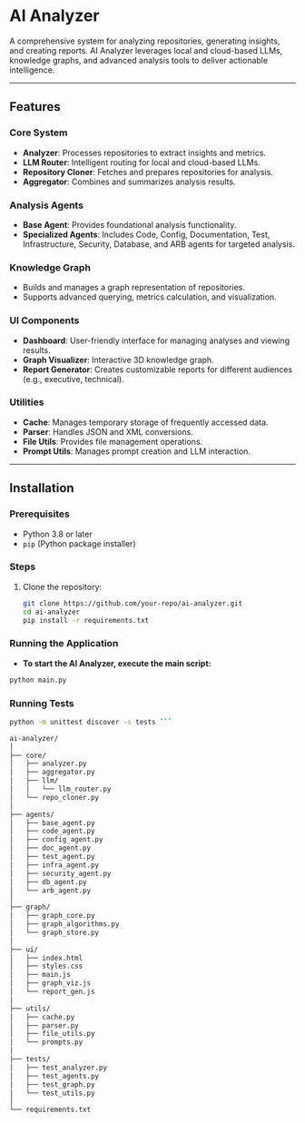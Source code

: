 # AI Analyzer

A comprehensive system for analyzing repositories, generating insights, and creating reports. AI Analyzer leverages local and cloud-based LLMs, knowledge graphs, and advanced analysis tools to deliver actionable intelligence.

---

## Features

### Core System
- **Analyzer**: Processes repositories to extract insights and metrics.
- **LLM Router**: Intelligent routing for local and cloud-based LLMs.
- **Repository Cloner**: Fetches and prepares repositories for analysis.
- **Aggregator**: Combines and summarizes analysis results.

### Analysis Agents
- **Base Agent**: Provides foundational analysis functionality.
- **Specialized Agents**: Includes Code, Config, Documentation, Test, Infrastructure, Security, Database, and ARB agents for targeted analysis.

### Knowledge Graph
- Builds and manages a graph representation of repositories.
- Supports advanced querying, metrics calculation, and visualization.

### UI Components
- **Dashboard**: User-friendly interface for managing analyses and viewing results.
- **Graph Visualizer**: Interactive 3D knowledge graph.
- **Report Generator**: Creates customizable reports for different audiences (e.g., executive, technical).

### Utilities
- **Cache**: Manages temporary storage of frequently accessed data.
- **Parser**: Handles JSON and XML conversions.
- **File Utils**: Provides file management operations.
- **Prompt Utils**: Manages prompt creation and LLM interaction.

---

## Installation

### Prerequisites
- Python 3.8 or later
- `pip` (Python package installer)

### Steps
1. Clone the repository:
   ```bash
   git clone https://github.com/your-repo/ai-analyzer.git
   cd ai-analyzer
   pip install -r requirements.txt


### Running the Application
- **To start the AI Analyzer, execute the main script:**
 ```bash
python main.py
 ```
### Running Tests
 ```bash
python -m unittest discover -s tests ```

ai-analyzer/
│
├── core/
│   ├── analyzer.py
│   ├── aggregator.py
│   ├── llm/
│   │   └── llm_router.py
│   └── repo_cloner.py
│
├── agents/
│   ├── base_agent.py
│   ├── code_agent.py
│   ├── config_agent.py
│   ├── doc_agent.py
│   ├── test_agent.py
│   ├── infra_agent.py
│   ├── security_agent.py
│   ├── db_agent.py
│   └── arb_agent.py
│
├── graph/
│   ├── graph_core.py
│   ├── graph_algorithms.py
│   └── graph_store.py
│
├── ui/
│   ├── index.html
│   ├── styles.css
│   ├── main.js
│   ├── graph_viz.js
│   └── report_gen.js
│
├── utils/
│   ├── cache.py
│   ├── parser.py
│   ├── file_utils.py
│   └── prompts.py
│
├── tests/
│   ├── test_analyzer.py
│   ├── test_agents.py
│   ├── test_graph.py
│   └── test_utils.py
│
└── requirements.txt


